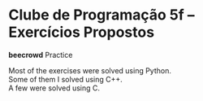# Clube de Programação 5f – Exercícios Propostos  
**beecrowd** Practice  

Most of the exercises were solved using Python.  
Some of them I solved using C++.  
A few were solved using C.